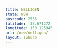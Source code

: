 ```yaml
---
title: NELLIGEN
state: NSW
postcode: 2536
latitude: -35.671272
longitude: 150.125945
url: /nsw/nelligen/
layout: suburb
---
```


